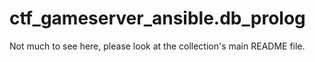 ctf\_gameserver\_ansible.db\_prolog
===================================

Not much to see here, please look at the collection's main README file.
